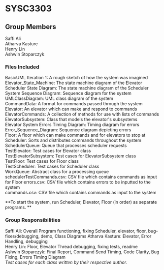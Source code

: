 # SYSC3303  
  
## Group Members  
Saffi Ali  
Atharva Kasture  
Henry Lin  
Ashwin Stoparczyk  

### Files Included  
BasicUML Iteration 1: A rough sketch of how the system was imagined  
Elevator_State_Machine: The state machine diagram of the Elevator  
Scheduler State Diagram: The state machine diagram of the Scheduler    
System Sequence Diagram: Sequence diagram for the system  
UMLClassDiagram: UML class diagram of the system  
CommandData: A format for commands passed through the system  
Elevator: An elevator which can make and respond to commands  
ElevatorCommands: A collection of methods for use with lists of commands  
ElevatorSubsystem: Class that models the elevator's subsystems  
Elevator System Errors Timing Diagram: Timing diagram for errors  
Error_Sequence_Diagram: Sequence diagram depicting errors  
Floor: A floor which can make commands and for elevators to stop at  
Scheduler: Sorts and distributes commands throughout the system  
SchedulerQueue: Queue that processes scheduler requests  
TestElevator: Test cases for Elevator class  
TestElevatorSubsystem: Test cases for ElevatorSubsystem class  
TestFloor: Test cases for Floor class  
TestScheduler: Test cases for Scheduler class  
WorkQueue: Abstract class for a processing queue  
schedulerTestCommands.csv: CSV file which contains commands as input for Floor
errors.csv: CSV file which contains errors to be inputted to the system    
commands.csv: CSV file which contains commands as input to the system  
  
  
**To start the system, run Scheduler, Elevator, Floor (in order) as separate programs. **  
  
### Group Responsibilities  
Saffi Ali: Overall Program functioning, fixing Scheduler, elevator, floor,  bug-fixes/debugging, demo, Class Diagrams
Atharva Kasture:  Elevator, Error Handling, debugging  
Henry Lin: Floor, Elevator Thread debugging, fixing tests, readme  
Ashwin Stoparczyk: Final Report, Command Send Timing, Code Clarity, Bug Fixing, Errors Timing Diagram  
_Test cases for each class written by their respective author._
